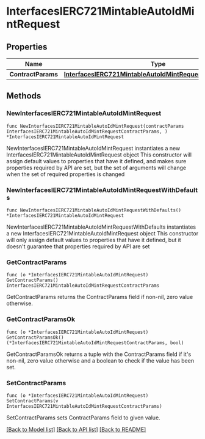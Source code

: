 # InterfacesIERC721MintableAutoIdMintRequest

## Properties

Name | Type | Description | Notes
------------ | ------------- | ------------- | -------------
**ContractParams** | [**InterfacesIERC721MintableAutoIdMintRequestContractParams**](InterfacesIERC721MintableAutoIdMintRequestContractParams.md) |  | 

## Methods

### NewInterfacesIERC721MintableAutoIdMintRequest

`func NewInterfacesIERC721MintableAutoIdMintRequest(contractParams InterfacesIERC721MintableAutoIdMintRequestContractParams, ) *InterfacesIERC721MintableAutoIdMintRequest`

NewInterfacesIERC721MintableAutoIdMintRequest instantiates a new InterfacesIERC721MintableAutoIdMintRequest object
This constructor will assign default values to properties that have it defined,
and makes sure properties required by API are set, but the set of arguments
will change when the set of required properties is changed

### NewInterfacesIERC721MintableAutoIdMintRequestWithDefaults

`func NewInterfacesIERC721MintableAutoIdMintRequestWithDefaults() *InterfacesIERC721MintableAutoIdMintRequest`

NewInterfacesIERC721MintableAutoIdMintRequestWithDefaults instantiates a new InterfacesIERC721MintableAutoIdMintRequest object
This constructor will only assign default values to properties that have it defined,
but it doesn't guarantee that properties required by API are set

### GetContractParams

`func (o *InterfacesIERC721MintableAutoIdMintRequest) GetContractParams() InterfacesIERC721MintableAutoIdMintRequestContractParams`

GetContractParams returns the ContractParams field if non-nil, zero value otherwise.

### GetContractParamsOk

`func (o *InterfacesIERC721MintableAutoIdMintRequest) GetContractParamsOk() (*InterfacesIERC721MintableAutoIdMintRequestContractParams, bool)`

GetContractParamsOk returns a tuple with the ContractParams field if it's non-nil, zero value otherwise
and a boolean to check if the value has been set.

### SetContractParams

`func (o *InterfacesIERC721MintableAutoIdMintRequest) SetContractParams(v InterfacesIERC721MintableAutoIdMintRequestContractParams)`

SetContractParams sets ContractParams field to given value.



[[Back to Model list]](../README.md#documentation-for-models) [[Back to API list]](../README.md#documentation-for-api-endpoints) [[Back to README]](../README.md)


